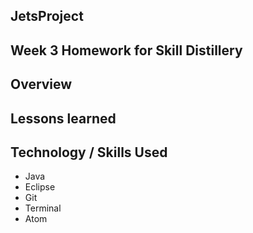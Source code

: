 ## JetsProject

## Week 3 Homework for Skill Distillery

## Overview



## Lessons learned


## Technology / Skills Used
* Java
* Eclipse
* Git
* Terminal
* Atom